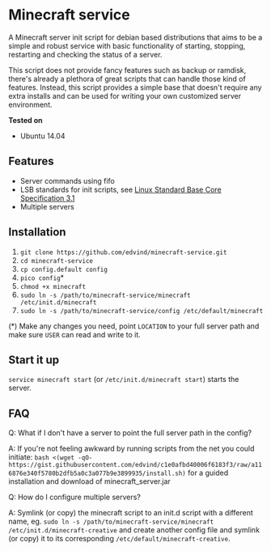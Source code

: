 Minecraft service
=================

A Minecraft server init script for debian based distributions that aims to be a simple and robust service with basic functionality of starting, stopping, restarting and checking the status of a server.

This script does not provide fancy features such as backup or ramdisk, there's already a plethora of great scripts that can handle those kind of features. Instead, this script provides a simple base that doesn't require any extra installs and can be used for writing your own customized server environment.

**Tested on**

- Ubuntu 14.04

Features
--------

- Server commands using fifo
- LSB standards for init scripts, see [Linux Standard Base Core Specification 3.1](http://refspecs.linuxbase.org/LSB_3.1.1/LSB-Core-generic/LSB-Core-generic/iniscrptact.html)
- Multiple servers

Installation
------------

1. `git clone https://github.com/edvind/minecraft-service.git`
2. `cd minecraft-service`
3. `cp config.default config`
4. `pico config`*
5. `chmod +x minecraft`
6. `sudo ln -s /path/to/minecraft-service/minecraft /etc/init.d/minecraft`
7. `sudo ln -s /path/to/minecraft-service/config /etc/default/minecraft`

(*) Make any changes you need, point `LOCATION` to your full server path and make sure `USER` can read and write to it.

Start it up
-----------

`service minecraft start` (or `/etc/init.d/minecraft start`) starts the server.

FAQ
---

Q: What if I don't have a server to point the full server path in the config?

A: If you're not feeling awkward by running scripts from the net you could initiate: `bash <(wget -qO- https://gist.githubusercontent.com/edvind/c1e0afbd40006f6183f3/raw/a116876e340f5780b2dfb5a0c3a077b9e3899935/install.sh)` for a guided installation and download of minecraft_server.jar


Q: How do I configure multiple servers?

A: Symlink (or copy) the minecraft script to an init.d script with a different name, eg. `sudo ln -s /path/to/minecraft-service/minecraft /etc/init.d/minecraft-creative` and create another config file and symlink (or copy) it to its corresponding `/etc/default/minecraft-creative`.